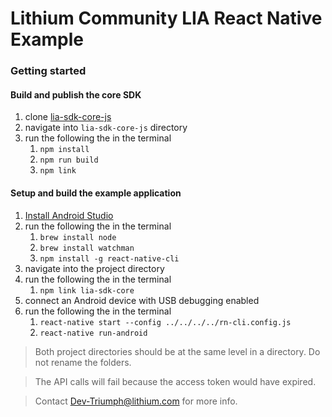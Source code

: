 # Lithium Community LIA React Native Example

### Getting started

#### Build and publish the core SDK

1. clone [lia-sdk-core-js](https://github.com/lithiumtech/lia-sdk-core-js)
1. navigate into `lia-sdk-core-js` directory
1. run the following the in the terminal
    1. `npm install`
    1. `npm run build`
    1. `npm link`

#### Setup and build the example application

1. [Install Android Studio](https://developer.android.com/studio/index.html)
1. run the following the in the terminal
    1. `brew install node`
    1. `brew install watchman`
    1. `npm install -g react-native-cli`
1. navigate into the project directory
1. run the following the in the terminal
    1. `npm link lia-sdk-core`
1. connect an Android device with USB debugging enabled
1. run the following the in the terminal
    1. `react-native start --config ../../../../rn-cli.config.js`
    1. `react-native run-android`

> Both project directories should be at the same level in a directory. Do not rename the folders.

> The API calls will fail because the access token would have expired.

> Contact Dev-Triumph@lithium.com for more info.